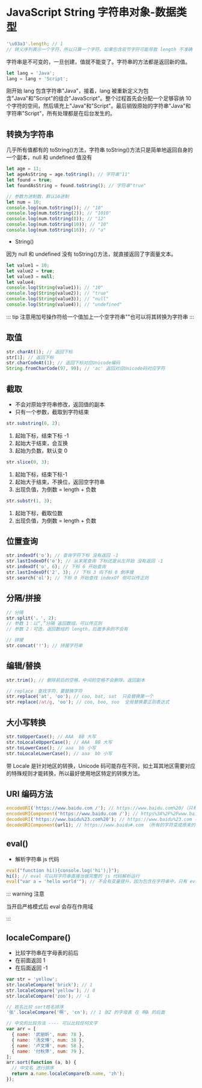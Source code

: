 # JavaScript String 字符串对象-数据类型

```js
'\u03a3'.length; // 1
// 转义序列表示一个字符，所以只算一个字符。如果包含双节字符可能导致 length 不准确
```

字符串是不可变的，一旦创建，值就不能变了。字符串的方法都是返回新的值。

```js
let lang = 'Java';
lang = lang + 'Script';
```

刚开始 lang 包含字符串"Java"，接着，lang 被重新定义为包含"Java"和"Script"的组合"JavaScript"。整个过程首先会分配一个足够容纳 10 个字符的空间，然后填充上"Java"和"Script"。最后销毁原始的字符串"Java"和字符串"Script"，所有处理都是在后台发生的。

## 转换为字符串

几乎所有值都有的 toString()方法，字符串 toString()方法只是简单地返回自身的一个副本，null 和 undefined 值没有

```js
let age = 11;
let ageAsString = age.toString(); // 字符串"11"
let found = true;
let foundAsString = found.toString(); // 字符串"true"

// 参数为进制数，默认10进制
let num = 10;
console.log(num.toString()); // "10"
console.log(num.toString(2)); // "1010"
console.log(num.toString(8)); // "12"
console.log(num.toString(10)); // "10"
console.log(num.toString(16)); // "a"
```

- String()

因为 null 和 undefined 没有 toString()方法，就直接返回了字面量文本。

```js
let value1 = 10;
let value2 = true;
let value3 = null;
let value4;
console.log(String(value1)); // "10"
console.log(String(value2)); // "true"
console.log(String(value3)); // "null"
console.log(String(value4)); // "undefined"
```

::: tip 注意用加号操作符给一个值加上一个空字符串""也可以将其转换为字符串 :::

## 取值

```js
str.charAt(1); // 返回下标
str[1]; // 返回下标
str.charCodeAt(1); // 返回下标对应Unicode编码
String.fromCharCode(97, 99); // 'ac' 返回对应Unicode码对应字符
```

## 截取

- 不会对原始字符串修改，返回值的副本
- 只有一个参数，截取到字符结束

```js
str.substring(0, 2);
```

1. 起始下标，结束下标 -1
2. 起始大于结束，会互换
3. 起始为负数，默认变 0

```js
str.slice(0, 3);
```

1. 起始下标，结束下标-1
2. 起始大于结束，不换位，返回空字符串
3. 出现负值，为倒数 = length + 负数

```js
str.substr(1, 3);
```

1. 起始下标，截取位数
2. 出现负值，为倒数 = length + 负数

## 位置查询

```js
str.indexOf('o'); // 查询字符下标 没有返回 -1
str.lastIndexOf('o'); // 从末尾查询 下标还是从左开始 没有返回 -1
str.indexOf('o', 6); // 下标 6 开始查询
str.lastIndexOf('2', 3); // 下标 3 向下标 0 倒序搜
str.search('ol'); // 下标 0 开始查找 indexOf 但可以传正则
```

## 分隔/拼接

```js
// 分隔
str.split('，', 2);
// 参数 1：以“,”分隔 返回数组，可以传正则
// 参数 2：可选，返回数组的 length，后面多余的不会有

// 拼接
str.concat('!'); // 拼接字符串
```

## 编辑/替换

```js
str.trim(); // 删除前后的空格，中间的空格不会删除，返回副本

// replace：查找字符，要替换字符
str.replace('at', 'oo'); // coo, bat, sat  只会替换第一个
str.replace(/at/g, 'oo'); // coo, boo, soo  全局替换要正则表达式
```

## 大小写转换

```js
str.toUpperCase(); // AAA  BB 大写
str.toLocaleUpperCase(); // AAA  BB 大写
str.toLowerCase(); // aaa  bb 小写
str.toLocaleLowerCase(); // aaa  bb 小写
```

带 Locale 是针对地区的转换，Unicode 码可能存在不同，如土耳其地区需要对应的特殊规则才能转换，所以最好使用地区特定的转换方法。

## URI 编码方法

```js
encodeURI('https://www.baidu.com /'); // https://www.baidu.com%20/（只有空格替换成 %20）
encodeURIComponent('https://www.baidu.com /'); // https%3A%2F%2Fwww.baidu.com%20%2F （除字母数字符号，替换成对应的编码）
decodeURI('https://www.baidu%23.com%20'); // https://www.baidu%23.com ( %20 会变成空格，%23 是 decodeURIComponent 的字符不会被转换  )
decodeURIComponent(url1); // https://www.baidu#.com （所有的字符变成原来的，但这个字符不是一个有效的 URL）
```

## eval()

- 解析字符串 js 代码

```js
eval("function hi(){console.log('hi');}");
hi(); // eval 可以将字符串直接当做完整的 js 代码解析运行
eval("var a = 'hello world'"); // 不会有变量提升，因为包含在字符串中，只有 eval 运行的时候才会被解析
```

::: warning 注意

当开启严格模式后 eval 会存在作用域

:::

## localeCompare()

- 比较字符串在字母表的前后
- 在前面返回 1
- 在后面返回 -1

```js
var str = 'yellow';
str.localeCompare('brick'); // 1
str.localeCompare('yellow'); // 0
str.localeCompare('zoo'); // -1

// 姓名比较 sort姓名排序
'张'.localeCompare('啊', 'cn'); // 1 张Z 的字母表 在 啊A 的后面

// 中文的比较方法 ---- 可以比较任何文字
var arr = [
  { name: '武丽昕', num: 78 },
  { name: '汤文博', num: 38 },
  { name: '卢文博', num: 58 },
  { name: '付秋萍', num: 79 },
];
arr.sort(function (a, b) {
  // 中文名 进行排序
  return a.name.localeCompare(b.name, 'zh');
});
```
